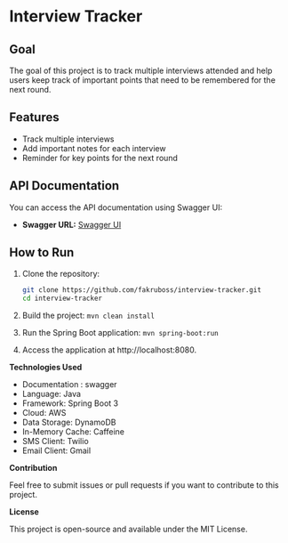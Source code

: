 # Interview Tracker

## Goal

The goal of this project is to track multiple interviews attended and help users keep track of important points that
need to be remembered for the next round.

## Features

- Track multiple interviews
- Add important notes for each interview
- Reminder for key points for the next round

## API Documentation

You can access the API documentation using Swagger UI:

- **Swagger URL:** [Swagger UI](http://localhost:8080/swagger-ui/index.html)

## How to Run

1. Clone the repository:

   ```bash
   git clone https://github.com/fakruboss/interview-tracker.git
   cd interview-tracker

2. Build the project: ```mvn clean install```
3. Run the Spring Boot application: ```mvn spring-boot:run```
4. Access the application at http://localhost:8080.

**Technologies Used**

- Documentation : swagger
- Language: Java
- Framework: Spring Boot 3
- Cloud: AWS
- Data Storage: DynamoDB
- In-Memory Cache: Caffeine
- SMS Client: Twilio
- Email Client: Gmail

**Contribution**

Feel free to submit issues or pull requests if you want to contribute to this project.

**License**

This project is open-source and available under the MIT License.
